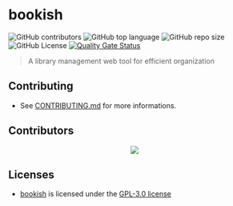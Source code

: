 # bookish

![GitHub contributors](https://img.shields.io/github/contributors/hardingadonis/bookish)
![GitHub top language](https://img.shields.io/github/languages/top/hardingadonis/bookish)
![GitHub repo size](https://img.shields.io/github/repo-size/hardingadonis/bookish)
![GitHub License](https://img.shields.io/github/license/hardingadonis/bookish)
[![Quality Gate Status](https://sonarcloud.io/api/project_badges/measure?project=hardingadonis_bookish&metric=alert_status)](https://sonarcloud.io/summary/new_code?id=hardingadonis_bookish)

> A library management web tool for efficient organization

## Contributing

- See [CONTRIBUTING.md](docs/CONTRIBUTING.md) for more informations.

## Contributors

<div align="center">
  <a href="https://github.com/hardingadonis/bookish/graphs/contributors">
    <img src="https://contrib.rocks/image?repo=hardingadonis/bookish" />
  </a>
</div>

## Licenses

- [bookish](https://github.com/hardingadonis/bookish) is licensed under the [GPL-3.0 license](LICENSE)
